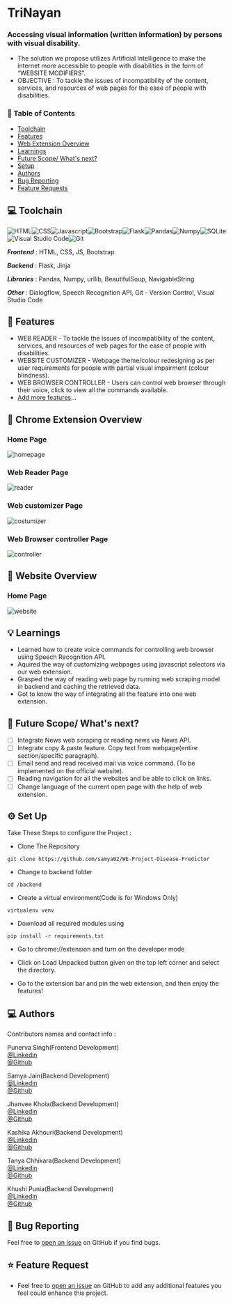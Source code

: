 # TriNayan
### Accessing visual information (written information) by persons with visual disability.

*  The solution we propose utilizes Artificial Intelligence to make the internet more accessible to people with disabilities in the form of “WEBSITE MODIFIERS”.
* OBJECTIVE : To tackle the issues of incompatibility of the content, services, and resources of web pages for the ease of people with disabilities.

### 📌 Table of Contents
* [Toolchain](#toolchain)
* [Features](#features)
* [Web Extension Overview](#overview)
* [Learnings](#learning) <!-- * [Challenges faced](#challenges) -->
* [Future Scope/ What's next?](#scope)
* [Setup](#setup)
* [Authors](#authors)
* [Bug Reporting](#bug)
* [Feature Requests](#feature-request)


<a id="toolchain"></a>
## 💻 Toolchain

<img alt="HTML" src="https://img.shields.io/badge/html5-%23E34F26.svg?style=for-the-badge&logo=html5&logoColor=white"/><img alt="CSS" src="https://img.shields.io/badge/css3-%231572B6.svg?style=for-the-badge&logo=css3&logoColor=white"/><img alt="Javascript" src="https://img.shields.io/badge/javascript-%23323330.svg?style=for-the-badge&logo=javascript&logoColor=%23F7DF1E"/><img alt="Bootstrap" src="https://img.shields.io/badge/bootstrap-%23563D7C.svg?style=for-the-badge&logo=bootstrap&logoColor=white"/><img alt="Flask" src="https://img.shields.io/badge/flask-%23000.svg?style=for-the-badge&logo=flask&logoColor=white"/><img alt="Pandas" src="https://img.shields.io/badge/pandas-%23150458.svg?style=for-the-badge&logo=pandas&logoColor=white" /><img alt="Numpy" src="https://img.shields.io/badge/numpy-%23013243.svg?style=for-the-badge&logo=numpy&logoColor=white" /><img alt="SQLite" src="https://img.shields.io/badge/sqlite-%2307405e.svg?style=for-the-badge&logo=sqlite&logoColor=white" /><img alt="Visual Studio Code" src="https://img.shields.io/badge/VisualStudioCode-0078d7.svg?style=for-the-badge&logo=visual-studio-code&logoColor=white"/><img alt="Git" src="https://img.shields.io/badge/git-%23F05033.svg?style=for-the-badge&logo=git&logoColor=white"/>

***Frontend*** : HTML, CSS, JS, Bootstrap

***Backend*** : Flask, Jinja

***Libraries*** : Pandas, Numpy, urllib, BeautifulSoup, NavigableString

***Other*** : Dialogflow, Speech Recognition API, Git - Version Control, Visual Studio Code


<a id="features"></a>
## 🚀 Features
- WEB READER - To tackle the issues of incompatibility of the content, services, and resources of web pages for the ease of people with disabilities.
- WEBSITE CUSTOMIZER - Webpage theme/colour redesigning as per user requirements for people with partial visual impairment (colour blindness).
- WEB BROWSER CONTROLLER - Users can control web browser through their voice, click to view all the commands available.
- [Add more features](#feature-request)...

<a id="overview"></a>

## 📖 Chrome Extension Overview
### Home Page
![homepage](https://user-images.githubusercontent.com/74755065/186577349-457ed2d6-df6f-462d-ac9d-63f0b815ef8e.PNG)
### Web Reader Page
![reader](https://user-images.githubusercontent.com/74755065/186577153-58f4752e-b956-431c-a2e3-74fda18fd17a.PNG)
### Web customizer Page
![costumizer](https://user-images.githubusercontent.com/74755065/186577252-3010caa1-c80d-4308-97de-9a31aaf7f90f.PNG)
### Web Browser controller Page
![controller](https://user-images.githubusercontent.com/74755065/186577296-3f65dbf4-30fc-49fd-a571-e781081fe34b.PNG)

## 📖 Website Overview
### Home Page
![website](https://user-images.githubusercontent.com/74755065/186577403-f0207673-817c-4a88-beb5-9fa8ba56d4e2.PNG)
<!--
### Email Feature
![Website Image]()
### Help Bot Feature
![Website Image]()
### Multilingual Feature
![Website Image]()
-->

<a id="learning"></a>
## 💡 Learnings
- Learned how to create voice commands for controlling web browser using Speech Recognition API.
- Aquired the way of customizing webpages using javascript selectors via our web extension.
- Grasped the way of reading web page by running web scraping model in backend and caching the retrieved data.
- Got to know the way of integrating all the feature into one web extension.

<!--
<a id="challenges"></a>
## 💡 Challenges faced
- Faced problem while integrating voice command for reading the webpage and giving back output.
-->

<a id="scope"></a>
## 🚧 Future Scope/ What's next?
- [ ] Integrate News web scraping or reading news via News API.
- [ ] Integrate copy & paste feature. Copy text from webpage(entire section/specific paragraph).
- [ ] Email send and read received mail via voice command. (To be implemented on the official website).
- [ ] Reading navigation for all the websites and be able to click on links.
- [ ] Change language of the current open page with the help of web extension.

<a id="setup"></a>
## ⚙️ Set Up

Take These Steps to configure the Project :

* Clone The Repository
```
git clone https://github.com/samya02/WE-Project-Disease-Predictor
```

* Change to backend folder
```
cd /backend
```

* Create a virtual environment(Code is for Windows Only)
```
virtualenv venv 
```

* Download all required modules using
```
pip install -r requirements.txt
```

* Go to chrome://extension and turn on the developer mode

* Click on Load Unpacked button given on the top left corner and select the directory.

* Go to the extension bar and pin the web extension, and then enjoy the features!

<a id="authors"></a>
## 💻 Authors

Contributors names and contact info :

Punerva Singh(Frontend Development)<br> 
[@Linkedin](https://www.linkedin.com/in/punerva-singh-958305204)
<br>
[@Github](https://github.com/punervasingh)
<br>

Samya Jain(Backend Development)<br>
[@Linkedin](https://www.linkedin.com/in/samya-jain-a68443204)
<br>
[@Github](https://github.com/samya02)

Jhanvee Khola(Backend Development)<br>
[@Linkedin](https://www.linkedin.com/in/jhanvee-khola/)
<br>
[@Github](https://github.com/jhanvee-khola)

Kashika Akhouri(Backend Development)<br>
[@Linkedin](https://www.linkedin.com/in/kashika-akhouri-050b4a202/)
<br>
[@Github](https://github.com/kashika0112)

Tanya Chhikara(Backend Development)<br>
[@Linkedin](https://www.linkedin.com/in/tanyachhikara24/)
<br>
[@Github]()

Khushi Punia(Backend Development)<br>
[@Linkedin](https://www.linkedin.com/in/khushi-punia-7261b5204/)
<br>
[@Github](https://github.com/khushipunia21)
<br>

<a id="bug"></a>
## 🐛 Bug Reporting
Feel free to [open an issue](https://github.com/PunervaSingh/TriNayan/issues) on GitHub if you find bugs.

<a id="feature-request"></a>
## ⭐ Feature Request
- Feel free to [open an issue](https://github.com/PunervaSingh/TriNayan/issues) on GitHub to add any additional features you feel could enhance this project.  


